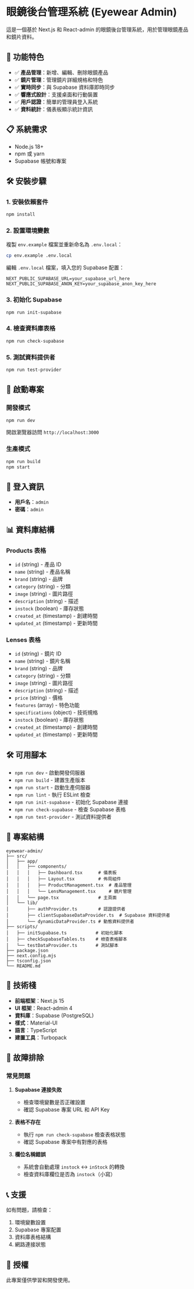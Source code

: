 # 眼鏡後台管理系統 (Eyewear Admin)

這是一個基於 Next.js 和 React-admin 的眼鏡後台管理系統，用於管理眼鏡產品和鏡片資料。

## 🚀 功能特色

- ✅ **產品管理**：新增、編輯、刪除眼鏡產品
- ✅ **鏡片管理**：管理鏡片詳細規格和特色
- ✅ **實時同步**：與 Supabase 資料庫即時同步
- ✅ **響應式設計**：支援桌面和行動裝置
- ✅ **用戶認證**：簡單的管理員登入系統
- ✅ **資料統計**：儀表板顯示統計資訊

## 📋 系統需求

- Node.js 18+
- npm 或 yarn
- Supabase 帳號和專案

## 🛠️ 安裝步驟

### 1. 安裝依賴套件

```bash
npm install
```

### 2. 設置環境變數

複製 `env.example` 檔案並重新命名為 `.env.local`：

```bash
cp env.example .env.local
```

編輯 `.env.local` 檔案，填入您的 Supabase 配置：

```env
NEXT_PUBLIC_SUPABASE_URL=your_supabase_url_here
NEXT_PUBLIC_SUPABASE_ANON_KEY=your_supabase_anon_key_here
```

### 3. 初始化 Supabase

```bash
npm run init-supabase
```

### 4. 檢查資料庫表格

```bash
npm run check-supabase
```

### 5. 測試資料提供者

```bash
npm run test-provider
```

## 🚀 啟動專案

### 開發模式

```bash
npm run dev
```

開啟瀏覽器訪問 `http://localhost:3000`

### 生產模式

```bash
npm run build
npm start
```

## 🔐 登入資訊

- **用戶名**：`admin`
- **密碼**：`admin`

## 📊 資料庫結構

### Products 表格

- `id` (string) - 產品 ID
- `name` (string) - 產品名稱
- `brand` (string) - 品牌
- `category` (string) - 分類
- `image` (string) - 圖片路徑
- `description` (string) - 描述
- `instock` (boolean) - 庫存狀態
- `created_at` (timestamp) - 創建時間
- `updated_at` (timestamp) - 更新時間

### Lenses 表格

- `id` (string) - 鏡片 ID
- `name` (string) - 鏡片名稱
- `brand` (string) - 品牌
- `category` (string) - 分類
- `image` (string) - 圖片路徑
- `description` (string) - 描述
- `price` (string) - 價格
- `features` (array) - 特色功能
- `specifications` (object) - 技術規格
- `instock` (boolean) - 庫存狀態
- `created_at` (timestamp) - 創建時間
- `updated_at` (timestamp) - 更新時間

## 🛠️ 可用腳本

- `npm run dev` - 啟動開發伺服器
- `npm run build` - 建置生產版本
- `npm run start` - 啟動生產伺服器
- `npm run lint` - 執行 ESLint 檢查
- `npm run init-supabase` - 初始化 Supabase 連接
- `npm run check-supabase` - 檢查 Supabase 表格
- `npm run test-provider` - 測試資料提供者

## 📁 專案結構

```
eyewear-admin/
├── src/
│   ├── app/
│   │   ├── components/
│   │   │   ├── Dashboard.tsx      # 儀表板
│   │   │   ├── Layout.tsx         # 佈局組件
│   │   │   ├── ProductManagement.tsx  # 產品管理
│   │   │   └── LensManagement.tsx     # 鏡片管理
│   │   └── page.tsx               # 主頁面
│   └── lib/
│       ├── authProvider.ts        # 認證提供者
│       ├── clientSupabaseDataProvider.ts  # Supabase 資料提供者
│       └── dynamicDataProvider.ts # 動態資料提供者
├── scripts/
│   ├── initSupabase.ts           # 初始化腳本
│   ├── checkSupabaseTables.ts    # 檢查表格腳本
│   └── testDataProvider.ts       # 測試腳本
├── package.json
├── next.config.mjs
├── tsconfig.json
└── README.md
```

## 🔧 技術棧

- **前端框架**：Next.js 15
- **UI 框架**：React-admin 4
- **資料庫**：Supabase (PostgreSQL)
- **樣式**：Material-UI
- **語言**：TypeScript
- **建置工具**：Turbopack

## 🐛 故障排除

### 常見問題

1. **Supabase 連接失敗**

   - 檢查環境變數是否正確設置
   - 確認 Supabase 專案 URL 和 API Key

2. **表格不存在**

   - 執行 `npm run check-supabase` 檢查表格狀態
   - 確認 Supabase 專案中有對應的表格

3. **欄位名稱錯誤**
   - 系統會自動處理 `instock` ↔ `inStock` 的轉換
   - 檢查資料庫欄位是否為 `instock`（小寫）

## 📞 支援

如有問題，請檢查：

1. 環境變數設置
2. Supabase 專案配置
3. 資料庫表格結構
4. 網路連接狀態

## 📄 授權

此專案僅供學習和開發使用。

